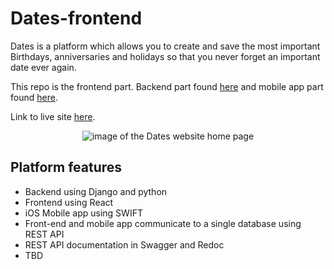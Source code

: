# Dates-frontend
Dates is a platform which allows you to create and save the most important Birthdays, anniversaries and holidays so that you never forget an important date ever again.

This repo is the frontend part. Backend part found [here](https://github.com/Xalil404/Dates-backend/) and mobile app part found [here](https://github.com/Xalil404/Dates-iOS).

Link to live site [here](https://birthdates-backend-324e87abe531.herokuapp.com/).
<p align="center">
<img src="https://res.cloudinary.com/dnbbm9vzi/image/upload/v1729532333/Screenshot_2024-10-21_at_6.07.15_PM_tnpzgc.png" width="auto" height="auto" alt="image of the Dates website home page">

## Platform features
* Backend using Django and python
* Frontend using React
* iOS Mobile app using SWIFT
* Front-end and mobile app communicate to a single database using REST API
* REST API documentation in Swagger and Redoc
* TBD